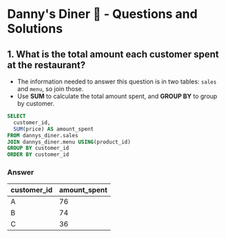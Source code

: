 # Danny's Diner :stew: - Questions and Solutions

## 1. What is the total amount each customer spent at the restaurant?

* The information needed to answer this question is in two tables: `sales` and `menu`, so join those.
* Use **SUM** to calculate the total amount spent, and **GROUP BY** to group by customer.

```sql
SELECT
  customer_id,
  SUM(price) AS amount_spent
FROM dannys_diner.sales
JOIN dannys_diner.menu USING(product_id)
GROUP BY customer_id
ORDER BY customer_id
```

### Answer

| customer_id | amount_spent |
| ----------- | ------------ |
| A           | 76           |
| B           | 74           |
| C           | 36           |
